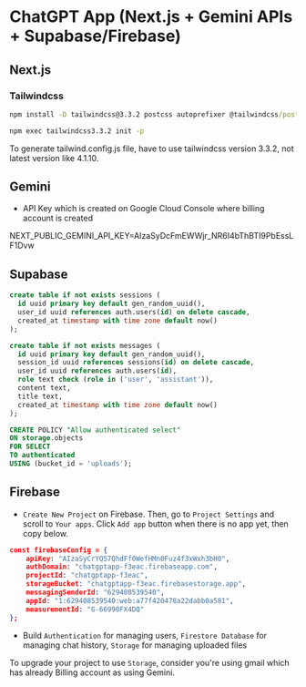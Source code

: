 # ChatGPT App (Next.js + Gemini APIs + Supabase/Firebase)
## Next.js

### Tailwindcss
```cmd
npm install -D tailwindcss@3.3.2 postcss autoprefixer @tailwindcss/postcss

npm exec tailwindcss3.3.2 init -p
```
To generate tailwind.config.js file, have to use tailwindcss version 3.3.2, not latest version like 4.1.10.

## Gemini
- API Key which is created on Google Cloud Console where billing account is created

NEXT_PUBLIC_GEMINI_API_KEY=AIzaSyDcFmEWWjr_NR6I4bThBTI9PbEssLF1Dvw

## Supabase
```sql
create table if not exists sessions (
  id uuid primary key default gen_random_uuid(),
  user_id uuid references auth.users(id) on delete cascade,
  created_at timestamp with time zone default now()
);
```

```sql
create table if not exists messages (
  id uuid primary key default gen_random_uuid(),
  session_id uuid references sessions(id) on delete cascade,
  user_id uuid references auth.users(id),
  role text check (role in ('user', 'assistant')),
  content text,
  title text,
  created_at timestamp with time zone default now()
);
```

```sql
CREATE POLICY "Allow authenticated select"
ON storage.objects
FOR SELECT
TO authenticated
USING (bucket_id = 'uploads');
```

## Firebase
- `Create New Project` on Firebase. Then, go to `Project Settings` and scroll to `Your apps`. Click `Add app` button when there is no app yet, then copy below.

```json
const firebaseConfig = {
    apiKey: "AIzaSyCrYQ57QhdFf0WefHMn0Fuz4f3xWxh3bH0",
    authDomain: "chatgptapp-f3eac.firebaseapp.com",
    projectId: "chatgptapp-f3eac",
    storageBucket: "chatgptapp-f3eac.firebasestorage.app",
    messagingSenderId: "629408539540",
    appId: "1:629408539540:web:a77f420478a22dabb0a581",
    measurementId: "G-66990FX4DQ"
};
```

- Build `Authentication` for managing users, `Firestore Database` for managing chat history, `Storage` for managing uploaded files

To upgrade your project to use `Storage`, consider you're using gmail which has already Billing account as using Gemini.